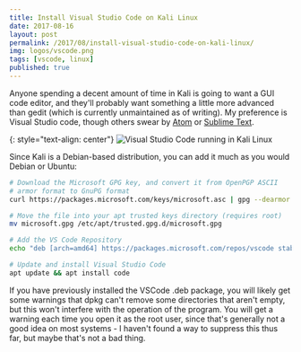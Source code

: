 ```yaml
---
title: Install Visual Studio Code on Kali Linux
date: 2017-08-16
layout: post
permalink: /2017/08/install-visual-studio-code-on-kali-linux/
img: logos/vscode.png
tags: [vscode, linux]
published: true
---
```

Anyone spending a decent amount of time in Kali is going to want a GUI code editor, and they'll probably want something a little more advanced than gedit (which is currently unmaintained as of writing). My preference is Visual Studio code, though others swear by [Atom](https://atom.io/) or [Sublime Text](https://www.sublimetext.com/).

{: style="text-align: center"}
![Visual Studio Code running in Kali Linux]({{site.baseurl}}/assets/img/2017/2017-08-16-vscode-in-kali.jpg)

Since Kali is a Debian-based distribution, you can add it much as you would Debian or Ubuntu:

``` sh
# Download the Microsoft GPG key, and convert it from OpenPGP ASCII 
# armor format to GnuPG format
curl https://packages.microsoft.com/keys/microsoft.asc | gpg --dearmor > microsoft.gpg

# Move the file into your apt trusted keys directory (requires root)
mv microsoft.gpg /etc/apt/trusted.gpg.d/microsoft.gpg

# Add the VS Code Repository
echo "deb [arch=amd64] https://packages.microsoft.com/repos/vscode stable main" > /etc/apt/sources.list.d/vscode.list

# Update and install Visual Studio Code 
apt update && apt install code
```

If you have previously installed the VSCode .deb package, you will likely get some warnings that dpkg can't remove some directories that aren't empty, but this won't interfere with the operation of the program. You will get a warning each time you open it as the root user, since that's generally not a good idea on most systems - I haven't found a way to suppress this thus far, but maybe that's not a bad thing.
